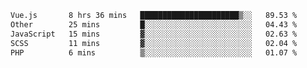 <!--START_SECTION:waka-->

```txt
Vue.js       8 hrs 36 mins   ██████████████████████▒░░   89.53 %
Other        25 mins         █░░░░░░░░░░░░░░░░░░░░░░░░   04.43 %
JavaScript   15 mins         ▓░░░░░░░░░░░░░░░░░░░░░░░░   02.63 %
SCSS         11 mins         ▓░░░░░░░░░░░░░░░░░░░░░░░░   02.04 %
PHP          6 mins          ▒░░░░░░░░░░░░░░░░░░░░░░░░   01.07 %
```

<!--END_SECTION:waka-->
